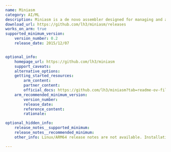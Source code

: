 ```yaml
---
name: Miniasm
category: AI/ML
description: Miniasm is a de novo assembler designed for managing and analyzing large volumes of noisy long-read sequencing data, commonly utilized in bioinformatics and computational biology applications.
download_url: https://github.com/lh3/miniasm/releases
works_on_arm: true
supported_minimum_version:
    version_number: 0.2
    release_date: 2015/12/07


optional_info:
    homepage_url: https://github.com/lh3/miniasm
    support_caveats:
    alternative_options:
    getting_started_resources:
        arm_content:
        partner_content:
        official_docs: https://github.com/lh3/miniasm?tab=readme-ov-file#getting-start
    arm_recommended_minimum_version:
        version_number:
        release_date:
        reference_content:
        rationale:

optional_hidden_info:
    release_notes__supported_minimum:
    release_notes__recommended_minimum:
    other_info: Linux/ARM64 release notes are not available. Installation and Testing were done using "apt install miniasm" kindly [refer](https://launchpad.net/ubuntu/+source/miniasm). The minimum version of miniasm v0.2 corresponds to ubuntu:16.04 and v0.3 to ubuntu:22.04.

---
```

